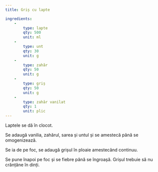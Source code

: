 ```yaml
---
title: Griș cu lapte

ingredients:
    - 
        type: lapte
        qty: 500
        unit: ml
    -
        type: unt
        qty: 30
        unit: g
    -
        type: zahăr
        qty: 50
        unit: g
    -
        type: griș
        qty: 50
        unit: g
    -
        type: zahăr vanilat
        qty: 1
        unit: plic
---
```


Laptele se dă în clocot.

Se adaugă vanilia, zahărul, sarea și untul și se amestecă până se omogenizează.

Se ia de pe foc, se adaugă grișul în ploaie amestecând continuu.

Se pune înapoi pe foc și se fiebre până se îngroașă. Grișul trebuie să nu crănțăne în dinți.
